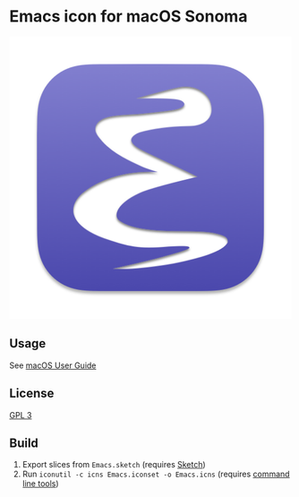 # Emacs icon for macOS Sonoma

![Emacs icon](emacs.iconset/icon_512x512.png)

## Usage

See [macOS User Guide](https://support.apple.com/guide/mac-help/change-icons-for-files-or-folders-on-mac-mchlp2313/mac)

## License

[GPL 3](http://www.gnu.org/licenses/gpl.txt)

## Build

1. Export slices from `Emacs.sketch` (requires [Sketch](https://www.sketch.com))
2. Run `iconutil -c icns Emacs.iconset -o Emacs.icns` (requires [command line tools](https://developer.apple.com/xcode/resources/))